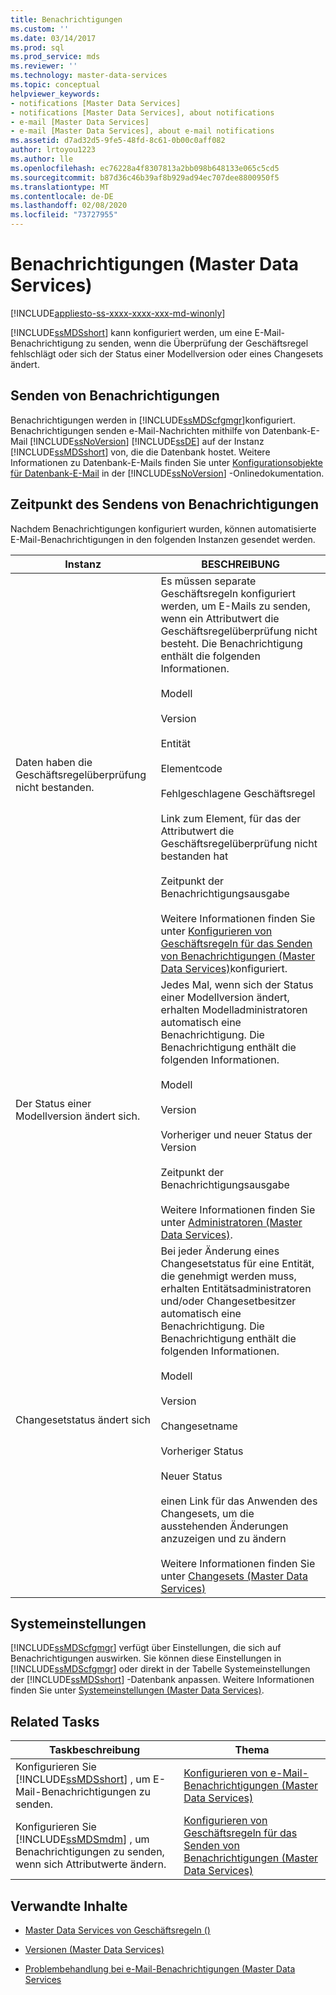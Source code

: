 ```yaml
---
title: Benachrichtigungen
ms.custom: ''
ms.date: 03/14/2017
ms.prod: sql
ms.prod_service: mds
ms.reviewer: ''
ms.technology: master-data-services
ms.topic: conceptual
helpviewer_keywords:
- notifications [Master Data Services]
- notifications [Master Data Services], about notifications
- e-mail [Master Data Services]
- e-mail [Master Data Services], about e-mail notifications
ms.assetid: d7ad32d5-9fe5-48fd-8c61-0b00c0aff082
author: lrtoyou1223
ms.author: lle
ms.openlocfilehash: ec76228a4f8307813a2bb098b648133e065c5cd5
ms.sourcegitcommit: b87d36c46b39af8b929ad94ec707dee8800950f5
ms.translationtype: MT
ms.contentlocale: de-DE
ms.lasthandoff: 02/08/2020
ms.locfileid: "73727955"
---
```

# <a name="notifications-master-data-services"></a>Benachrichtigungen (Master Data Services)

[!INCLUDE[appliesto-ss-xxxx-xxxx-xxx-md-winonly](../includes/appliesto-ss-xxxx-xxxx-xxx-md-winonly.md)]

  
  [!INCLUDE[ssMDSshort](../includes/ssmdsshort-md.md)] kann konfiguriert werden, um eine E-Mail-Benachrichtigung zu senden, wenn die Überprüfung der Geschäftsregel fehlschlägt oder sich der Status einer Modellversion oder eines Changesets ändert.  
  
## <a name="how-notifications-are-sent"></a>Senden von Benachrichtigungen  
 Benachrichtigungen werden in [!INCLUDE[ssMDScfgmgr](../includes/ssmdscfgmgr-md.md)]konfiguriert. Benachrichtigungen senden e-Mail-Nachrichten mithilfe von Datenbank-E-Mail [!INCLUDE[ssNoVersion](../includes/ssnoversion-md.md)] [!INCLUDE[ssDE](../includes/ssde-md.md)] auf der Instanz [!INCLUDE[ssMDSshort](../includes/ssmdsshort-md.md)] von, die die Datenbank hostet. Weitere Informationen zu Datenbank-E-Mails finden Sie unter [Konfigurationsobjekte für Datenbank-E-Mail](../relational-databases/database-mail/database-mail-configuration-objects.md) in der [!INCLUDE[ssNoVersion](../includes/ssnoversion-md.md)] -Onlinedokumentation.  
  
## <a name="when-notifications-are-sent"></a>Zeitpunkt des Sendens von Benachrichtigungen  
 Nachdem Benachrichtigungen konfiguriert wurden, können automatisierte E-Mail-Benachrichtigungen in den folgenden Instanzen gesendet werden.  
  
|Instanz|BESCHREIBUNG|  
|--------------|-----------------|  
|Daten haben die Geschäftsregelüberprüfung nicht bestanden.|Es müssen separate Geschäftsregeln konfiguriert werden, um E-Mails zu senden, wenn ein Attributwert die Geschäftsregelüberprüfung nicht besteht. Die Benachrichtigung enthält die folgenden Informationen.<br /><br /> Modell<br /><br /> Version<br /><br /> Entität<br /><br /> Elementcode<br /><br /> Fehlgeschlagene Geschäftsregel<br /><br /> Link zum Element, für das der Attributwert die Geschäftsregelüberprüfung nicht bestanden hat<br /><br /> Zeitpunkt der Benachrichtigungsausgabe<br /><br /> Weitere Informationen finden Sie unter [Konfigurieren von Geschäftsregeln für das Senden von Benachrichtigungen &#40;Master Data Services&#41;](../master-data-services/configure-business-rules-to-send-notifications-master-data-services.md)konfiguriert.|  
|Der Status einer Modellversion ändert sich.|Jedes Mal, wenn sich der Status einer Modellversion ändert, erhalten Modelladministratoren automatisch eine Benachrichtigung. Die Benachrichtigung enthält die folgenden Informationen.<br /><br /> Modell<br /><br /> Version<br /><br /> Vorheriger und neuer Status der Version<br /><br /> Zeitpunkt der Benachrichtigungsausgabe<br /><br /> Weitere Informationen finden Sie unter [Administratoren &#40;Master Data Services&#41;](../master-data-services/administrators-master-data-services.md).|  
|Changesetstatus ändert sich|Bei jeder Änderung eines Changesetstatus für eine Entität, die genehmigt werden muss, erhalten Entitätsadministratoren und/oder Changesetbesitzer automatisch eine Benachrichtigung. Die Benachrichtigung enthält die folgenden Informationen.<br /><br /> Modell<br /><br /> Version<br /><br /> Changesetname<br /><br /> Vorheriger Status<br /><br /> Neuer Status<br /><br /> einen Link für das Anwenden des Changesets, um die ausstehenden Änderungen anzuzeigen und zu ändern<br /><br /> Weitere Informationen finden Sie unter [Changesets &#40;Master Data Services&#41;](../master-data-services/changesets-master-data-services.md)|  
  
## <a name="system-settings"></a>Systemeinstellungen  
 
  [!INCLUDE[ssMDScfgmgr](../includes/ssmdscfgmgr-md.md)] verfügt über Einstellungen, die sich auf Benachrichtigungen auswirken. Sie können diese Einstellungen in [!INCLUDE[ssMDScfgmgr](../includes/ssmdscfgmgr-md.md)] oder direkt in der Tabelle Systemeinstellungen der [!INCLUDE[ssMDSshort](../includes/ssmdsshort-md.md)] -Datenbank anpassen. Weitere Informationen finden Sie unter [Systemeinstellungen &#40;Master Data Services&#41;](../master-data-services/system-settings-master-data-services.md).  
  
## <a name="related-tasks"></a>Related Tasks  
  
|Taskbeschreibung|Thema|  
|----------------------|-----------|  
|Konfigurieren Sie [!INCLUDE[ssMDSshort](../includes/ssmdsshort-md.md)] , um E-Mail-Benachrichtigungen zu senden.|[Konfigurieren von e-Mail-Benachrichtigungen &#40;Master Data Services&#41;](../master-data-services/configure-email-notifications-master-data-services.md)|  
|Konfigurieren Sie [!INCLUDE[ssMDSmdm](../includes/ssmdsmdm-md.md)] , um Benachrichtigungen zu senden, wenn sich Attributwerte ändern.|[Konfigurieren von Geschäftsregeln für das Senden von Benachrichtigungen &#40;Master Data Services&#41;](../master-data-services/configure-business-rules-to-send-notifications-master-data-services.md)|  
  
## <a name="related-content"></a>Verwandte Inhalte  
  
-   [Master Data Services von Geschäftsregeln &#40;&#41;](../master-data-services/business-rules-master-data-services.md)  
  
-   [Versionen &#40;Master Data Services&#41;](../master-data-services/versions-master-data-services.md)  
  
-   [Problembehandlung bei e-Mail-Benachrichtigungen (Master Data Services](https://social.technet.microsoft.com/wiki/contents/articles/troubleshooting-email-notifications-master-data-services.aspx)  
  
  
